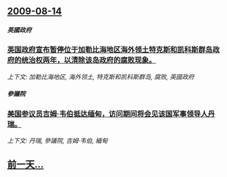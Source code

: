 ## [2009-08-14](/news/2009/08/14/index.md)

##### 英國政府
### [ 英国政府宣布暂停位于加勒比海地区海外领土特克斯和凯科斯群岛政府的统治权两年，以清除该岛政府的腐败现象。](/news/2009/08/14/英国政府宣布暂停位于加勒比海地区海外领土特克斯和凯科斯群岛政府的统治权两年-以清除该岛政府的腐败现象.md)
_上下文: 加勒比海地区, 海外领土, 特克斯和凯科斯群岛, 腐败, 英國政府_

##### 參議院
### [ 美国参议员吉姆·韦伯抵达缅甸，访问期间将会见该国军事领导人丹瑞。](/news/2009/08/14/美国参议员吉姆-韦伯抵达缅甸-访问期间将会见该国军事领导人丹瑞.md)
_上下文: 丹瑞, 參議院, 吉姆·韦伯, 緬甸_

## [前一天...](/news/2009/08/13/index.md)

